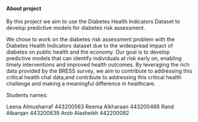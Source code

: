 #### About project


By this project we aim to use the Diabetes Health Indicators Dataset to develop predictive models for diabetes risk assessment.

We chose to work on the diabetes risk assessment problem with the Diabetes Health Indicators dataset due to the widespread impact of diabetes on public health and the economy. Our goal is to develop predictive models that can identify individuals at risk early on, enabling timely interventions and improved health outcomes. By leveraging the rich data provided by the BRESS survey, we aim to contribute to addressing this critical health chal data,and contribute to addressing this critical health challenge and making a meaningful difference in healthcare.


Students names:

Leena Almusharraf 443200563
Reema Alkharaan   443200466
Rand Albarqan     443200839
Arob Alasheikh    442200082
